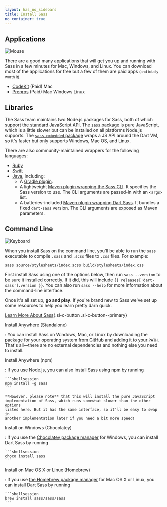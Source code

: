 ```yaml
---
layout: has_no_sidebars
title: Install Sass
no_container: true
---
```


<div class="sl-l-grid sl-l-grid--full sl-l-large-grid--fit sl-l-large-grid--gutters-large">
  <div class="sl-l-grid__column">

## Applications

![Mouse](/assets/img/illustrations/mouse.svg)

There are a good many applications that will get you up and running
with Sass in a few minutes for Mac, Windows, and Linux. You can download
most of the applications for free but a few of them are paid apps
<small>(and totally worth it)</small>.

- [CodeKit](https://codekitapp.com/) (Paid) Mac
- [Prepros](https://prepros.io/) (Paid) Mac Windows Linux

## Libraries

The Sass team maintains two Node.js packages for Sass, both of which
support [the standard JavaScript API]. The [`sass` package] is pure
JavaScript, which is a little slower but can be installed on all platforms
Node.js supports. The [`sass-embedded` package] wraps a JS API around the
Dart VM, so it's faster but only supports Windows, Mac OS, and Linux.

[the standard JavaScript API]: /documentation/js-api
[`sass` package]: https://www.npmjs.com/package/sass
[`sass-embedded` package]: https://www.npmjs.com/package/sass-embedded

There are also community-maintained wrappers for the following languages:

- [Ruby](https://github.com/ntkme/sass-embedded-host-ruby#readme)
- [Swift](https://github.com/johnfairh/swift-sass#readme)
- [Java](https://mvnrepository.com/artifact/de.larsgrefer.sass), including:
  - A [Gradle
    plugin](https://docs.freefair.io/gradle-plugins/current/reference/#_embedded_sass).
  - A lightweight [Maven plugin wrapping the Sass
    CLI](https://github.com/HebiRobotics/sass-cli-maven-plugin). It specifies
    the Sass version to use. The CLI arguments are passed-in with an `<args>`
    list.
  - A batteries-included [Maven plugin wrapping Dart
    Sass](https://github.com/cleydyr/dart-sass-maven-plugin). It bundles a fixed
    `dart-sass` version. The CLI arguments are exposed as Maven parameters.

</div>
<div class="sl-l-grid__column">

## Command Line

![Keyboard](/assets/img/illustrations/keyboard.svg)

When you install Sass on the command line, you'll be able to run the
`sass` executable to compile `.sass` and `.scss` files to `.css` files.
For example:

```shellsession
sass source/stylesheets/index.scss build/stylesheets/index.css
```

First install Sass using one of the options below, then run
`sass --version` to be sure it installed correctly. If it did, this will
include `{{ releases['dart-sass'].version }}`.
You can also run `sass --help` for more information
about the command-line interface.

Once it's all set up, **go and play**. If you're brand new to
Sass we've set up some resources to help you learn pretty darn quick.

[Learn More About Sass](/guide){.sl-c-button .sl-c-button--primary}

Install Anywhere (Standalone)

: You can install Sass on Windows, Mac, or Linux by downloading the package for
your operating system [from
GitHub](https://github.com/sass/dart-sass/releases/tag/1.57.1) and [adding it to
your `PATH`](https://katiek2.github.io/path-doc/). That's all—there are no
external dependencies and nothing else you need to install.

Install Anywhere (npm)

: If you use Node.js, you can also install Sass using
[npm](https://www.npmjs.com/) by running

    ```shellsession
    npm install -g sass
    ```

    **However, please note** that this will install the pure JavaScript
    implementation of Sass, which runs somewhat slower than the other options
    listed here. But it has the same interface, so it'll be easy to swap in
    another implementation later if you need a bit more speed!

Install on Windows (Chocolatey)

: If you use the [Chocolatey package manager](https://chocolatey.org/) for
Windows, you can install Dart Sass by running

    ```shellsession
    choco install sass
    ```

Install on Mac OS X or Linux (Homebrew)

: If you use [the Homebrew package manager](https://brew.sh/) for Mac OS X or
Linux, you can install Dart Sass by running

    ```shellsession
    brew install sass/sass/sass
    ```

  </div>
</div>
